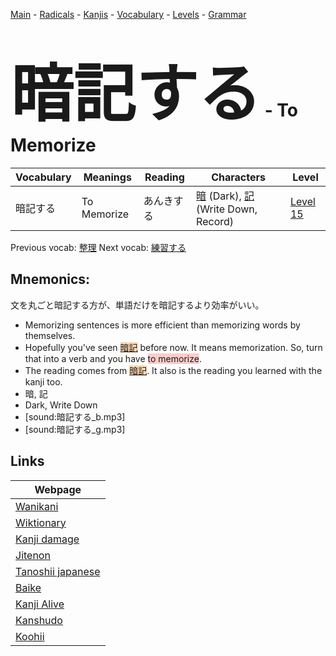 <style> bigfont {font-size: 100px}</style>
[Main](../README.md) -
[Radicals](../radicals.md) -
[Kanjis](../kanjis.md) -
[Vocabulary](../vocabulary.md) -
[Levels](../levels.md) -
[Grammar](../grammar.md)
# <bigfont> 暗記する</bigfont> - To Memorize 

| Vocabulary | Meanings | Reading | Characters | Level |
| --- | --- | --- | --- | --- |
| 暗記する | To Memorize | あんきする |  [暗](../kanjis/暗.md) (Dark), [記](../kanjis/記.md) (Write Down, Record) | [Level 15](../levels/wk_level15.md) |

Previous vocab: [整理](整理.md) Next vocab: [練習する](練習する.md) 

## Mnemonics:
文を丸ごと暗記する方が、単語だけを暗記するより効率がいい。
* Memorizing sentences is more efficient than memorizing words by themselves.
* Hopefully you've seen <span style="background-color:#fed8b1"> [暗記](https://jisho.org/search/暗記)</span> before now. It means memorization. So, turn that into a verb and you have <span style="background-color:#ffcccb"> to memorize</span>.
* The reading comes from <span style="background-color:#fed8b1"> [暗記](https://jisho.org/search/暗記)</span>. It also is the reading you learned with the kanji too.
* 暗, 記
* Dark, Write Down
* [sound:暗記する_b.mp3]
* [sound:暗記する_g.mp3]


## Links 

| Webpage |
| --- |
| [Wanikani          ](https://www.wanikani.com/kanji/暗記する) |
| [Wiktionary        ](https://en.wiktionary.org/wiki/暗記する) |
| [Kanji damage      ](http://www.kanjidamage.com/kanji/search?utf8=✓&q=暗記する) |
| [Jitenon           ](https://jitenon.com/kanji/暗記する) |
| [Tanoshii japanese ](https://www.tanoshiijapanese.com/dictionary/kanji.cfm?k=暗記する) |
| [Baike             ](https://baike.baidu.com/item/暗記する) |
| [Kanji Alive       ](https://app.kanjialive.com/暗記する) |
| [Kanshudo          ](https://www.kanshudo.com/searchmn?q=暗記する) |
| [Koohii            ](https://kanji.koohii.com/study/kanji/暗記する) |
